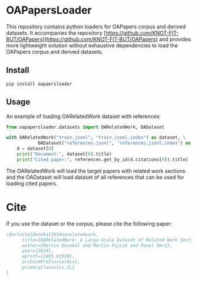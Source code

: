 # OAPapersLoader
This repository contains python loaders for OAPapers corpus and derived datasets. It accompanies the repository [https://github.com/KNOT-FIT-BUT/OAPapers](https://github.com/KNOT-FIT-BUT/OAPapers) and provides more lightweight solution without exhaustive dependencies to load the OAPapers corpus and derived datasets.


## Install

    pip install oapaersloader

## Usage
An example of loading OARelatedWork dataset with references:

```python
from oapapersloader.datasets import OARelatedWork, OADataset

with OARelatedWork("train.jsonl", "train.jsonl.index") as dataset, \
            OADataset("references.jsonl", "references.jsonl.index") as references:
    d = dataset[0]
    print("Document:", dataset[0].title)
    print("Cited paper:", references.get_by_id(d.citations[0]).title)
```
The OARelatedWork will load the target papers with related work sections and the OADataset will load dataset of all references
that can be used for loading cited papers.

# Cite

If you use the dataset or the corpus, please cite the following paper:

```bibtex
\@article{docekal2024oarelatedwork,
      title={OARelatedWork: A Large-Scale Dataset of Related Work Sections with Full-texts from Open Access Sources}, 
      author={Martin Docekal and Martin Fajcik and Pavel Smrz},
      year={2024},
      eprint={2405.01930},
      archivePrefix={arXiv},
      primaryClass={cs.CL}
}
```